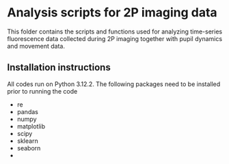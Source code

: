 # Analysis scripts for 2P imaging data
This folder contains the scripts and functions used for analyzing time-series fluorescence data collected during 2P imaging together with pupil dynamics and movement data.

## Installation instructions
All codes run on Python 3.12.2.
The following packages need to be installed prior to running the code
- re
- pandas
- numpy
- matplotlib
- scipy
- sklearn
- seaborn
- 
